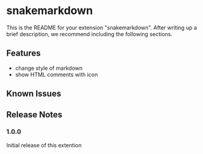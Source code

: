 snakemarkdown
=============

This is the README for your extension "snakemarkdown". After writing up a brief description, we recommend including the following sections.

## Features

- change style of markdown
- show HTML comments with icon <!-- like this -->

## Known Issues


## Release Notes

### 1.0.0

Initial release of this extention
